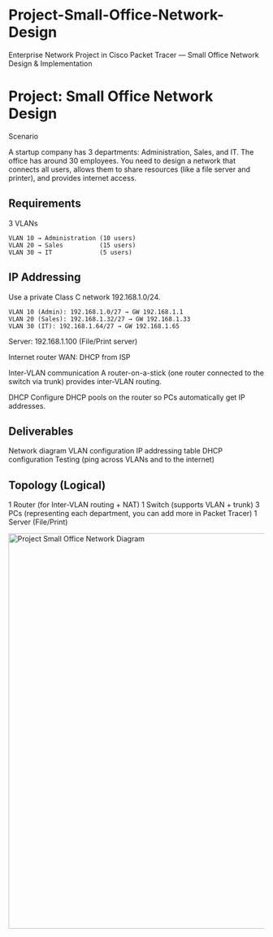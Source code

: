 # Project-Small-Office-Network-Design
Enterprise Network Project in Cisco Packet Tracer  —  Small Office Network Design &amp; Implementation


Project: Small Office Network Design
====================================

Scenario

A startup company has 3 departments: Administration, Sales, and IT. The office has around 30 employees. You need to design a network that connects all users, allows them to share resources (like a file server and printer), and provides internet access.


Requirements
------------
3 VLANs

	VLAN 10 → Administration (10 users)
	VLAN 20 → Sales          (15 users)
	VLAN 30 → IT             (5 users)


IP Addressing
-------------
Use a private Class C network 192.168.1.0/24.

	VLAN 10 (Admin): 192.168.1.0/27 → GW 192.168.1.1
	VLAN 20 (Sales): 192.168.1.32/27 → GW 192.168.1.33
	VLAN 30 (IT): 192.168.1.64/27 → GW 192.168.1.65

Server: 192.168.1.100 (File/Print server)

Internet router WAN: DHCP from ISP

Inter-VLAN communication
A router-on-a-stick (one router connected to the switch via trunk) provides inter-VLAN routing.

DHCP
Configure DHCP pools on the router so PCs automatically get IP addresses.


Deliverables
------------

Network diagram
VLAN configuration
IP addressing table
DHCP configuration
Testing (ping across VLANs and to the internet)

Topology (Logical)
------------------

1 Router (for Inter-VLAN routing + NAT)
1 Switch (supports VLAN + trunk)
3 PCs (representing each department, you can add more in Packet Tracer)
1 Server (File/Print)


<img width="1424" height="777" alt="Project Small Office Network Diagram" src="https://github.com/user-attachments/assets/3ec5971c-7719-4e75-9918-a29b7368c06f" />
